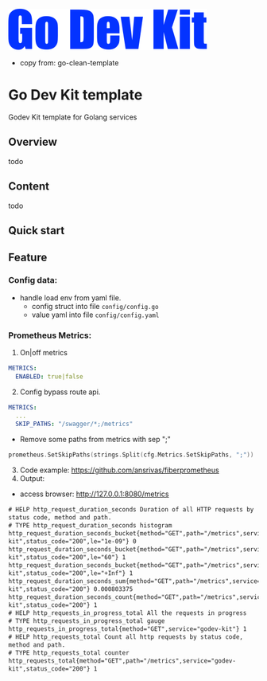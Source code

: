 ![Go Dev Kit Template](docs/img/godevkit-logo.svg)
- copy from: go-clean-template
# Go Dev Kit template

Godev Kit template for Golang services

## Overview

todo

## Content

todo

## Quick start

## Feature
### Config data: 
- handle load env from yaml file.
  - config struct into file `config/config.go`
  - value yaml into file `config/config.yaml`

### Prometheus Metrics:
1. On|off metrics
```yaml
METRICS:
  ENABLED: true|false
```
2. Config bypass route api.
```yaml
METRICS:
  ...
  SKIP_PATHS: "/swagger/*;/metrics"
```
- Remove some paths from metrics with sep ";"
```go
prometheus.SetSkipPaths(strings.Split(cfg.Metrics.SetSkipPaths, ";"))
```
3. Code example: https://github.com/ansrivas/fiberprometheus
4. Output: 
- access browser: http://127.0.0.1:8080/metrics
```text
# HELP http_request_duration_seconds Duration of all HTTP requests by status code, method and path.
# TYPE http_request_duration_seconds histogram
http_request_duration_seconds_bucket{method="GET",path="/metrics",service="godev-kit",status_code="200",le="1e-09"} 0
http_request_duration_seconds_bucket{method="GET",path="/metrics",service="godev-kit",status_code="200",le="60"} 1
http_request_duration_seconds_bucket{method="GET",path="/metrics",service="godev-kit",status_code="200",le="+Inf"} 1
http_request_duration_seconds_sum{method="GET",path="/metrics",service="godev-kit",status_code="200"} 0.000803375
http_request_duration_seconds_count{method="GET",path="/metrics",service="godev-kit",status_code="200"} 1
# HELP http_requests_in_progress_total All the requests in progress
# TYPE http_requests_in_progress_total gauge
http_requests_in_progress_total{method="GET",service="godev-kit"} 1
# HELP http_requests_total Count all http requests by status code, method and path.
# TYPE http_requests_total counter
http_requests_total{method="GET",path="/metrics",service="godev-kit",status_code="200"} 1
```